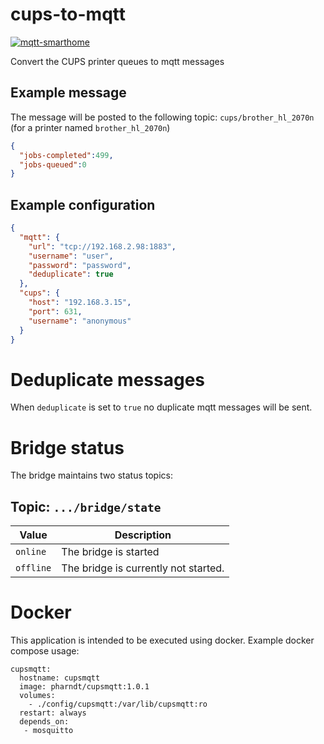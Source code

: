 # cups-to-mqtt

[![mqtt-smarthome](https://img.shields.io/badge/mqtt-smarthome-blue.svg)](https://github.com/mqtt-smarthome/mqtt-smarthome)

Convert the CUPS printer queues to mqtt messages

## Example message

The message will be posted to the following topic: `cups/brother_hl_2070n` (for a printer named `brother_hl_2070n`)

```json
{
  "jobs-completed":499,
  "jobs-queued":0
}
```

## Example configuration

```json
{
  "mqtt": {
    "url": "tcp://192.168.2.98:1883",
    "username": "user",
    "password": "password",
    "deduplicate": true
  },
  "cups": {
    "host": "192.168.3.15",
    "port": 631,
    "username": "anonymous"
  }
}
```

# Deduplicate messages

When `deduplicate` is set to `true` no duplicate mqtt messages will be sent.

# Bridge status

The bridge maintains two status topics:

## Topic: `.../bridge/state`

| Value     | Description                          |
| --------- | ------------------------------------ |
| `online`  | The bridge is started                |
| `offline` | The bridge is currently not started. |

# Docker

This application is intended to be executed using docker. Example docker compose usage:

```
cupsmqtt:
  hostname: cupsmqtt
  image: pharndt/cupsmqtt:1.0.1
  volumes:
    - ./config/cupsmqtt:/var/lib/cupsmqtt:ro
  restart: always 
  depends_on:
   - mosquitto
```
